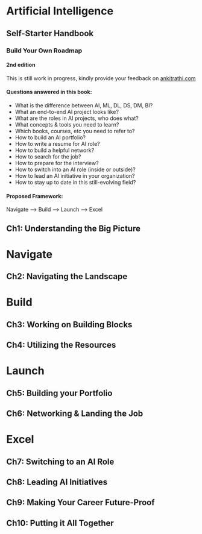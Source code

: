 # Artificial Intelligence
## Self-Starter Handbook
### Build Your Own Roadmap
#### 2nd edition

This is still work in progress, kindly provide your feedback on [ankitrathi.com](http://ankitrathi.com/)

#### Questions answered in this book:

- What is the difference between AI, ML, DL, DS, DM, BI?
- What an end-to-end AI project looks like?
- What are the roles in AI projects, who does what?
- What concepts & tools you need to learn?
- Which books, courses, etc you need to refer to?
- How to build an AI portfolio?
- How to write a resume for AI role?
- How to build a helpful network?
- How to search for the job?
- How to prepare for the interview?
- How to switch into an AI role (inside or outside)?
- How to lead an AI initiative in your organization?
- How to stay up to date in this still-evolving field?

#### Proposed Framework:

Navigate --> Build --> Launch --> Excel

## Ch1: Understanding the Big Picture

# Navigate

## Ch2: Navigating the Landscape

# Build

## Ch3: Working on Building Blocks

## Ch4: Utilizing the Resources

# Launch

## Ch5: Building your Portfolio

## Ch6: Networking & Landing the Job

# Excel

## Ch7: Switching to an AI Role

## Ch8: Leading AI Initiatives

## Ch9: Making Your Career Future-Proof


## Ch10: Putting it All Together
